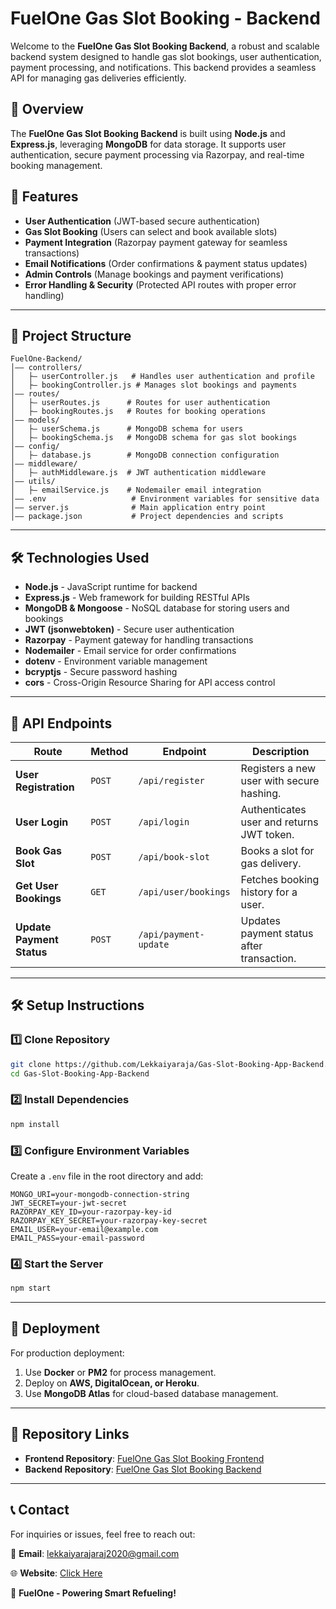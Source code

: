 # FuelOne Gas Slot Booking - Backend

Welcome to the **FuelOne Gas Slot Booking Backend**, a robust and scalable backend system designed to handle gas slot bookings, user authentication, payment processing, and notifications. This backend provides a seamless API for managing gas deliveries efficiently.

## 📌 Overview

The **FuelOne Gas Slot Booking Backend** is built using **Node.js** and **Express.js**, leveraging **MongoDB** for data storage. It supports user authentication, secure payment processing via Razorpay, and real-time booking management.

## 🚀 Features

- **User Authentication** (JWT-based secure authentication)
- **Gas Slot Booking** (Users can select and book available slots)
- **Payment Integration** (Razorpay payment gateway for seamless transactions)
- **Email Notifications** (Order confirmations & payment status updates)
- **Admin Controls** (Manage bookings and payment verifications)
- **Error Handling & Security** (Protected API routes with proper error handling)

---

## 💂️ Project Structure

```
FuelOne-Backend/
│—— controllers/
│   ├— userController.js   # Handles user authentication and profile
│   ├— bookingController.js # Manages slot bookings and payments
│—— routes/
│   ├— userRoutes.js      # Routes for user authentication
│   ├— bookingRoutes.js   # Routes for booking operations
│—— models/
│   ├— userSchema.js      # MongoDB schema for users
│   ├— bookingSchema.js   # MongoDB schema for gas slot bookings
│—— config/
│   ├— database.js        # MongoDB connection configuration
│—— middleware/
│   ├— authMiddleware.js  # JWT authentication middleware
│—— utils/
│   ├— emailService.js    # Nodemailer email integration
│—— .env                   # Environment variables for sensitive data
│—— server.js              # Main application entry point
│—— package.json           # Project dependencies and scripts
```

---

## 🛠️ Technologies Used

- **Node.js** - JavaScript runtime for backend
- **Express.js** - Web framework for building RESTful APIs
- **MongoDB & Mongoose** - NoSQL database for storing users and bookings
- **JWT (jsonwebtoken)** - Secure user authentication
- **Razorpay** - Payment gateway for handling transactions
- **Nodemailer** - Email service for order confirmations
- **dotenv** - Environment variable management
- **bcryptjs** - Secure password hashing
- **cors** - Cross-Origin Resource Sharing for API access control

---

## 📌 API Endpoints

| **Route**                 | **Method** | **Endpoint**             | **Description**                              |
|-------------------------- |-----------|--------------------------|----------------------------------------------|
| **User Registration**      | `POST`    | `/api/register`          | Registers a new user with secure hashing.  |
| **User Login**             | `POST`    | `/api/login`             | Authenticates user and returns JWT token.  |
| **Book Gas Slot**          | `POST`    | `/api/book-slot`         | Books a slot for gas delivery.             |
| **Get User Bookings**      | `GET`     | `/api/user/bookings`     | Fetches booking history for a user.        |
| **Update Payment Status**  | `POST`    | `/api/payment-update`    | Updates payment status after transaction.  |

---

## 🛠️ Setup Instructions

### 1️⃣ Clone Repository
```sh
git clone https://github.com/Lekkaiyaraja/Gas-Slot-Booking-App-Backend.git
cd Gas-Slot-Booking-App-Backend
```

### 2️⃣ Install Dependencies
```sh
npm install
```

### 3️⃣ Configure Environment Variables
Create a `.env` file in the root directory and add:
```env
MONGO_URI=your-mongodb-connection-string
JWT_SECRET=your-jwt-secret
RAZORPAY_KEY_ID=your-razorpay-key-id
RAZORPAY_KEY_SECRET=your-razorpay-key-secret
EMAIL_USER=your-email@example.com
EMAIL_PASS=your-email-password
```

### 4️⃣ Start the Server
```sh
npm start
```

---

## 📡 Deployment

For production deployment:
1. Use **Docker** or **PM2** for process management.
2. Deploy on **AWS, DigitalOcean, or Heroku**.
3. Use **MongoDB Atlas** for cloud-based database management.

---

## 🔗 Repository Links

- **Frontend Repository**: [FuelOne Gas Slot Booking Frontend](https://github.com/Lekkaiyaraja/Gas-Slot-Booking-App-Frontend)
- **Backend Repository**: [FuelOne Gas Slot Booking Backend](https://github.com/Lekkaiyaraja/Gas-Slot-Booking-App-Backend)

---

## 📞 Contact

For inquiries or issues, feel free to reach out:

📧 **Email**: lekkaiyarajaraj2020@gmail.com  

🌐 **Website**: [Click Here](https://my-personal-portfolio-developer.netlify.app/)

🚀 **FuelOne - Powering Smart Refueling!**  

